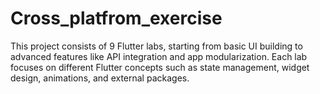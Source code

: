# Cross_platfrom_exercise
This project consists of 9 Flutter labs, starting from basic UI building to advanced features like API integration and app modularization. Each lab focuses on different Flutter concepts such as state management, widget design, animations, and external packages.
